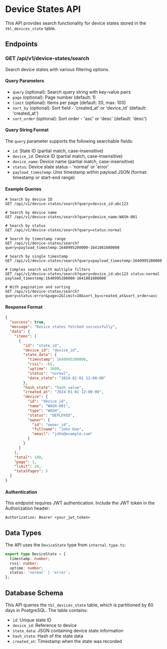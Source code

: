 # Device States API

This API provides search functionality for device states stored in the `tbl_devices_state` table.

## Endpoints

### GET /api/v1/device-states/search

Search device states with various filtering options.

#### Query Parameters

- `query` (optional): Search query string with key-value pairs
- `page` (optional): Page number (default: 1)
- `limit` (optional): Items per page (default: 20, max: 100)
- `sort_by` (optional): Sort field - 'created_at' or 'device_id' (default: 'created_at')
- `sort_order` (optional): Sort order - 'asc' or 'desc' (default: 'desc')

#### Query String Format

The `query` parameter supports the following searchable fields:

- `id`: State ID (partial match, case-insensitive)
- `device_id`: Device ID (partial match, case-insensitive)
- `device_name`: Device name (partial match, case-insensitive)
- `status`: Device state status - 'normal' or 'error'
- `payload_timestemp`: Unix timestamp within payload JSON (format: timestamp or start-end range)

#### Example Queries

```
# Search by device ID
GET /api/v1/device-states/search?query=device_id:abc123

# Search by device name
GET /api/v1/device-states/search?query=device_name:WASH-001

# Search by status
GET /api/v1/device-states/search?query=status:normal

# Search by timestamp range
GET /api/v1/device-states/search?query=payload_timestemp:1640995200000-1641081600000

# Search by single timestamp
GET /api/v1/device-states/search?query=payload_timestemp:1640995200000

# Complex search with multiple filters
GET /api/v1/device-states/search?query=device_id:abc123 status:normal payload_timestemp:1640995200000-1641081600000

# With pagination and sorting
GET /api/v1/device-states/search?query=status:error&page=2&limit=10&sort_by=created_at&sort_order=asc
```

#### Response Format

```json
{
  "success": true,
  "message": "Device states fetched successfully",
  "data": {
    "items": [
      {
        "id": "state_id",
        "device_id": "device_id",
        "state_data": {
          "timestamp": 1640995200000,
          "rssi": -65,
          "uptime": 3600,
          "status": "normal",
          "date_state": "2024-01-01 12:00:00"
        },
        "hash_state": "hash_value",
        "created_at": "2024-01-01 12:00:00",
        "device": {
          "id": "device_id",
          "name": "WASH-001",
          "type": "WASH",
          "status": "DEPLOYED",
          "owner": {
            "id": "owner_id",
            "fullname": "John Doe",
            "email": "john@example.com"
          }
        }
      }
    ],
    "total": 100,
    "page": 1,
    "limit": 20,
    "totalPages": 5
  }
}
```

#### Authentication

This endpoint requires JWT authentication. Include the JWT token in the Authorization header:

```
Authorization: Bearer <your_jwt_token>
```

## Data Types

The API uses the `DeviceState` type from `internal.type.ts`:

```typescript
export type DeviceState = {
  timestamp: number;
  rssi: number;
  uptime: number;
  status: 'normal' | 'error';
};
```

## Database Schema

This API queries the `tbl_devices_state` table, which is partitioned by 60 days in PostgreSQL. The table contains:

- `id`: Unique state ID
- `device_id`: Reference to device
- `state_data`: JSON containing device state information
- `hash_state`: Hash of the state data
- `created_at`: Timestamp when the state was recorded
